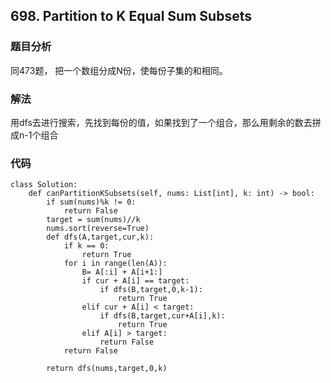 ## 698. Partition to K Equal Sum Subsets

### 题目分析
同473题， 把一个数组分成N份，使每份子集的和相同。

### 解法

用dfs去进行搜索，先找到每份的值，如果找到了一个组合，那么用剩余的数去拼成n-1个组合


### 代码
```
class Solution:
    def canPartitionKSubsets(self, nums: List[int], k: int) -> bool:
        if sum(nums)%k != 0:
            return False
        target = sum(nums)//k
        nums.sort(reverse=True)
        def dfs(A,target,cur,k):
            if k == 0:
                return True            
            for i in range(len(A)):
                B= A[:i] + A[i+1:]
                if cur + A[i] == target:
                    if dfs(B,target,0,k-1):
                        return True
                elif cur + A[i] < target:
                    if dfs(B,target,cur+A[i],k):
                        return True
                elif A[i] > target:
                    return False                
            return False
        
        return dfs(nums,target,0,k)

```


                

